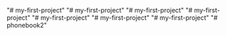 "# my-first-project" 
"# my-first-project" 
"# my-first-project" 
"# my-first-project" 
"# my-first-project" 
"# my-first-project" 
"# my-first-project" 
"# phonebook2" 

